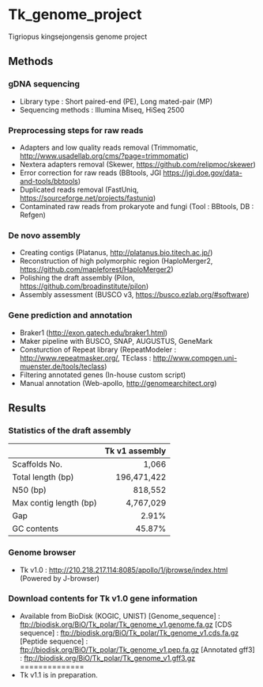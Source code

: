 # Tk_genome_project
Tigriopus kingsejongensis genome project

## Methods

### gDNA sequencing
* Library type : Short paired-end (PE), Long mated-pair (MP)
* Sequencing methods : Illumina Miseq, HiSeq 2500

### Preprocessing steps for raw reads
* Adapters and low quality reads removal (Trimmomatic, http://www.usadellab.org/cms/?page=trimmomatic)
* Nextera adapters removal (Skewer, https://github.com/relipmoc/skewer)
* Error correction for raw reads (BBtools, JGI https://jgi.doe.gov/data-and-tools/bbtools)
* Duplicated reads removal (FastUniq, https://sourceforge.net/projects/fastuniq) 
* Contaminated raw reads from prokaryote and fungi (Tool : BBtools, DB : Refgen)

### De novo assembly
* Creating contigs (Platanus, http://platanus.bio.titech.ac.jp/)
* Reconstruction of high polymorphic region (HaploMerger2, https://github.com/mapleforest/HaploMerger2)
* Polishing the draft assembly (Pilon, https://github.com/broadinstitute/pilon)
* Assembly assessment (BUSCO v3, https://busco.ezlab.org/#software)

### Gene prediction and annotation
* Braker1 (http://exon.gatech.edu/braker1.html)
* Maker pipeline with BUSCO, SNAP, AUGUSTUS, GeneMark
* Consturction of Repeat library (RepeatModeler : http://www.repeatmasker.org/, TEclass : http://www.compgen.uni-muenster.de/tools/teclass)
* Filtering annotated genes (In-house custom script)
* Manual annotation (Web-apollo, http://genomearchitect.org)

## Results

### Statistics of the draft assembly
| |Tk v1 assembly|
|---|---:|
|Scaffolds No. | 1,066|
|Total length (bp)| 196,471,422|
|N50 (bp)| 818,552|
|Max contig length (bp)| 4,767,029|
|Gap| 2.91%|
|GC contents| 45.87%|

### Genome browser
* Tk v1.0 : http://210.218.217.114:8085/apollo/1/jbrowse/index.html (Powered by J-browser)

### Download contents for Tk v1.0 gene information
* Available from BioDisk (KOGIC, UNIST)
[Genome_sequence] : ftp://biodisk.org/BiO/Tk_polar/Tk_genome_v1.genome.fa.gz
[CDS sequence] : ftp://biodisk.org/BiO/Tk_polar/Tk_genome_v1.cds.fa.gz
[Peptide sequence] : ftp://biodisk.org/BiO/Tk_polar/Tk_genome_v1.pep.fa.gz
[Annotated gff3] : ftp://biodisk.org/BiO/Tk_polar/Tk_genome_v1.gff3.gz
==============
* Tk v1.1 is in preparation.
